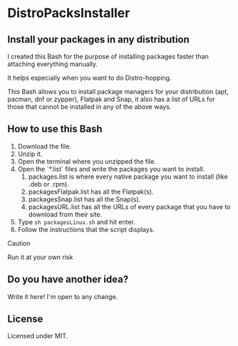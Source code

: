 # DistroPacksInstaller
## Install your packages in any distribution

I created this Bash for the purpose of installing packages faster than attaching everything manually.

It helps especially when you want to do Distro-hopping.

This Bash allows you to install package managers for your distribution (apt, pacman, dnf or zypper), Flatpak and Snap, it also has a list of URLs for those that cannot be installed in any of the above ways.

## How to use this Bash

1. Download the file.
2. Unzip it.
3. Open the terminal where you unzipped the file.
4. Open the ´*.list´ files and write the packages you want to install.
	1. packages.list is where every native package you want to install (like .deb or .rpm).
	2. packagesFlatpak.list has all the Flatpak(s).
	3. packagesSnap.list has all the Snap(s).
	4. packagesURL.list has all the URLs of every package that you have to download from their site.
5. Type `sh packagesLinux.sh` and hit enter.
6. Follow the instructions that the script displays.

> [!caution]
> Run it at your own risk


## Do you have another idea?

Write it here! I'm open to any change.

## License
Licensed under MIT.
